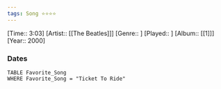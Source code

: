 ```yaml
---
tags: Song ⭐⭐⭐⭐ 
---
```

[Time:: 3:03]
[Artist:: [[The Beatles]]]
[Genre:: ]
[Played:: ]
[Album:: [[1]]]
[Year:: 2000]
### Dates
````dataview
TABLE Favorite_Song
WHERE Favorite_Song = "Ticket To Ride"
````